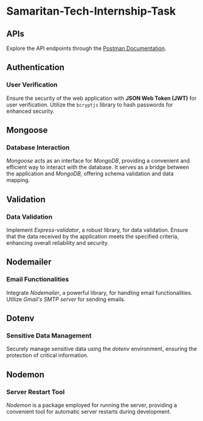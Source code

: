 # Samaritan-Tech-Internship-Task

## APIs
Explore the API endpoints through the [Postman Documentation](https://documenter.getpostman.com/view/26374046/2s9YynkihP).

## Authentication
### User Verification
Ensure the security of the web application with **JSON Web Token (JWT)** for user verification. Utilize the `bcryptjs` library to hash passwords for enhanced security.

## Mongoose
### Database Interaction
*Mongoose* acts as an interface for *MongoDB*, providing a convenient and efficient way to interact with the database. It serves as a bridge between the application and *MongoDB*, offering schema validation and data mapping.

## Validation 
### Data Validation
Implement *Express-validator*, a robust library, for data validation. Ensure that the data received by the application meets the specified criteria, enhancing overall reliability and security.

## Nodemailer
### Email Functionalities
Integrate *Nodemailer*, a powerful library, for handling email functionalities. Utilize *Gmail's SMTP server* for sending emails.

## Dotenv
### Sensitive Data Management
Securely manage sensitive data using the *dotenv* environment, ensuring the protection of critical information.

## Nodemon
### Server Restart Tool
*Nodemon* is a package employed for running the server, providing a convenient tool for automatic server restarts during development.
